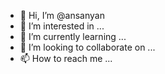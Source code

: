 - 👋 Hi, I’m @ansanyan
- 👀 I’m interested in ...
- 🌱 I’m currently learning ...
- 💞️ I’m looking to collaborate on ...
- 📫 How to reach me ...

<!---
ansanyan/ansanyan is a ✨ special ✨ repository because its `README.md` (this file) appears on your GitHub profile.
You can click the Preview link to take a look at your changes.
--->
